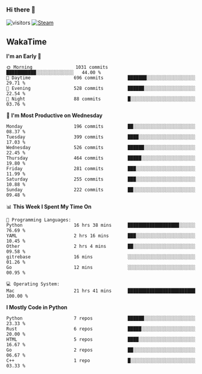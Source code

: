 ### Hi there 👋

![visitors](https://visitor-badge.glitch.me/badge?page_id=zhourunlai)
[![Steam](https://img.shields.io/badge/dynamic/json?url=https%3A%2F%2Fapi.swo.moe%2Fstats%2Fsteamgames%2F76561198285156854&query=count&color=0b1a37&label=Steam&labelColor=134375&logo=steam&suffix=+games&cacheSeconds=3600)](http://steamcommunity.com/profiles/76561198285156854)

## WakaTime
<!--START_SECTION:waka-->
**I'm an Early 🐤** 

```text
🌞 Morning                1031 commits        ███████████░░░░░░░░░░░░░░   44.00 % 
🌆 Daytime                696 commits         ███████░░░░░░░░░░░░░░░░░░   29.71 % 
🌃 Evening                528 commits         ██████░░░░░░░░░░░░░░░░░░░   22.54 % 
🌙 Night                  88 commits          █░░░░░░░░░░░░░░░░░░░░░░░░   03.76 % 
```
📅 **I'm Most Productive on Wednesday** 

```text
Monday                   196 commits         ██░░░░░░░░░░░░░░░░░░░░░░░   08.37 % 
Tuesday                  399 commits         ████░░░░░░░░░░░░░░░░░░░░░   17.03 % 
Wednesday                526 commits         ██████░░░░░░░░░░░░░░░░░░░   22.45 % 
Thursday                 464 commits         █████░░░░░░░░░░░░░░░░░░░░   19.80 % 
Friday                   281 commits         ███░░░░░░░░░░░░░░░░░░░░░░   11.99 % 
Saturday                 255 commits         ███░░░░░░░░░░░░░░░░░░░░░░   10.88 % 
Sunday                   222 commits         ██░░░░░░░░░░░░░░░░░░░░░░░   09.48 % 
```


📊 **This Week I Spent My Time On** 

```text
💬 Programming Languages: 
Python                   16 hrs 38 mins      ███████████████████░░░░░░   76.69 % 
YAML                     2 hrs 16 mins       ███░░░░░░░░░░░░░░░░░░░░░░   10.45 % 
Other                    2 hrs 4 mins        ██░░░░░░░░░░░░░░░░░░░░░░░   09.58 % 
gitrebase                16 mins             ░░░░░░░░░░░░░░░░░░░░░░░░░   01.26 % 
Go                       12 mins             ░░░░░░░░░░░░░░░░░░░░░░░░░   00.95 % 

💻 Operating System: 
Mac                      21 hrs 41 mins      █████████████████████████   100.00 % 
```

**I Mostly Code in Python** 

```text
Python                   7 repos             ██████░░░░░░░░░░░░░░░░░░░   23.33 % 
Rust                     6 repos             █████░░░░░░░░░░░░░░░░░░░░   20.00 % 
HTML                     5 repos             ████░░░░░░░░░░░░░░░░░░░░░   16.67 % 
Go                       2 repos             ██░░░░░░░░░░░░░░░░░░░░░░░   06.67 % 
C++                      1 repo              █░░░░░░░░░░░░░░░░░░░░░░░░   03.33 % 
```




<!--END_SECTION:waka-->
